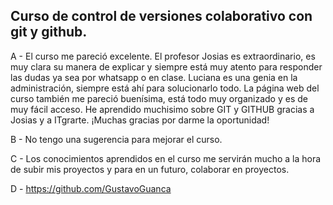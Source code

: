 ## Curso de control de versiones colaborativo con git y github.
A - El curso me pareció excelente. El profesor Josias es extraordinario, es muy clara su manera de explicar y siempre está muy atento para responder las dudas ya sea por whatsapp o en clase. Luciana es una genia en la administración, siempre está ahí para solucionarlo todo. 
La página web del curso también me pareció buenísima, está todo muy organizado y es de muy fácil acceso. 
He aprendido muchisimo sobre GIT y GITHUB gracias a Josias y a ITgrarte. ¡Muchas gracias por darme la oportunidad!

B - No tengo una sugerencia para mejorar el curso.

C - Los conocimientos aprendidos en el curso me servirán mucho a la hora de subir mis proyectos y para en un futuro, colaborar en proyectos.

D - https://github.com/GustavoGuanca
